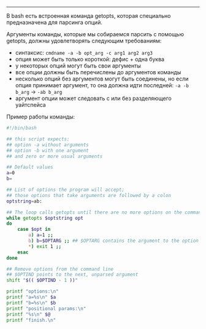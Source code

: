 ___
В bash есть встроенная команда getopts, которая специально предназначена для парсинга опций.

Аргументы команды, которые мы собираемся парсить с помощью getopts, 
должны удовлетворять следующим требованиям:

- cинтаксис: `cmdname -a -b opt_arg -c arg1 arg2 arg3`
- опция может быть только короткой: дефис + одна буква
- у некоторых опций могут быть свои аргументы
- все опции должны быть перечислены до аргументов команды
- несколько опций без аргументов могут быть соединены, но если опция принимает аргумент, то она должна идти последней:
   `-a -b b_arg` -> `-ab b_arg` 
- аргумент опции может следовать с или без разделяющего уайтспейса

Пример работы команды:

```bash
#!/bin/bash

## this script expects:
## option -a without arguments
## option -b with one argument
## and zero or more usual arguments

## Default values
a=0
b=

## List of options the program will accept;
## those options that take arguments are followed by a colon
optstring=ab:

## The loop calls getopts until there are no more options on the command line. Each option is stored in $opt, any option arguments are stored in OPTARG
while getopts $optstring opt
do
	case $opt in
		a) a=1 ;;
		b) b=$OPTARG ;; ## $OPTARG contains the argument to the option
		*) exit 1 ;;
	esac
done

## Remove options from the command line
## $OPTIND points to the next, unparsed argument
shift "$(( $OPTIND - 1 ))"

printf "options:\n"
printf "a=%s\n" $a
printf "b=%s\n" $b
printf "positional params:\n"
printf "%s\n" $@
printf "finish.\n"
```
